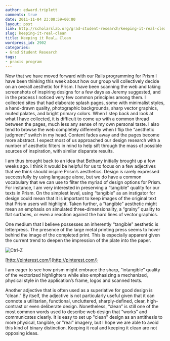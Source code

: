 ```yaml
---
author: edward.triplett
comments: true
date: 2011-11-04 23:00:59+00:00
layout: post
link: http://scholarslab.org/grad-student-research/keeping-it-real-clean/
slug: keeping-it-real-clean
title: Keeping it Real… Clean
wordpress_id: 2902
categories:
- Grad Student Research
tags:
- praxis program
---
```


Now that we have moved forward with our Rails programming for Prism I have been thinking this week about how our group will collectively decide on an overall aesthetic for Prism. I have been scanning the web and taking screenshots of inspiring designs for a few days as Jeremy suggested, and in the process I noticed very few common principles among them. I collected sites that had elaborate splash pages, some with minimalist styles, a hand-drawn quality, photographic backgrounds, sharp vector graphics, muted palates, and bright primary colors. When I step back and look at what I have collected, it is difficult to come up with a common thread between the pages, much less any sense of my own personal taste. I also tend to browse the web completely differently when I flip the “aesthetic judgment” switch in my head. Content fades away and the pages become more abstract. I expect most of us approached our design research with a number of aesthetic filters in mind to help sift through the mass of possible sources of inspiration, with similar disparate results.

I am thus brought back to an idea that Bethany initially brought up a few weeks ago. I think it would be helpful for us to focus on a few adjectives that we think should inspire Prism’s aesthetics. Design is rarely expressed successfully by using language alone, but we do have a common vocabulary that we can use to filter the myriad of design options for Prism. For instance, I am very interested in preserving a “tangible” quality for our texts in Prism. On the simplest level, using “tangible” as an instigator for design could mean that it is important to keep images of the original text that Prism users will highlight. Taken further, a “tangible” aesthetic might mean an emphasis on simulated three-dimensionality, a “grainy” quality to flat surfaces, or even a reaction against the hard lines of vector graphics.

One medium that I believe possesses an inherently “tangible” aesthetic is letterpress. The presence of the large metal printing press seems to hover behind the image of the completed print. This is especially apparent given the current trend to deepen the impression of the plate into the paper.

![Ctrl-Z](http://farm7.static.flickr.com/6057/6313023717_2c54c4ab33.jpg)

[http://pinterest.com/](http://pinterest.com/)

I am eager to see how prism might embrace the sharp, “intangible” quality of the vectorized highlighters while also emphasizing a mechanized, physical style in the application’s frame, logos and scanned texts.

Another adjective that is often used as a superlative for good design is “clean.” By itself, the adjective is not particularly useful given that it can connote a utilitarian, functional, uncluttered, sharply-defined, clear, high-contrast or even deliberate design. Nonetheless, “clean” is still one of the most common words used to describe web design that “works” and communicates clearly. It is easy to set up "clean" design as an antithesis to more physical, tangible, or "real" imagery, but I hope we are able to avoid this kind of binary distinction. Keeping it real and keeping it clean are not opposing ideas.
